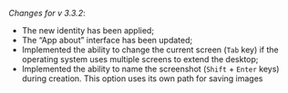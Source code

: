 _Changes for v 3.3.2_:
- The new identity has been applied;
- The “App about” interface has been updated;
- Implemented the ability to change the current screen (`Tab` key) if the operating system uses multiple screens to extend the desktop;
- Implemented the ability to name the screenshot (`Shift` + `Enter` keys) during creation. This option uses its own path for saving images
